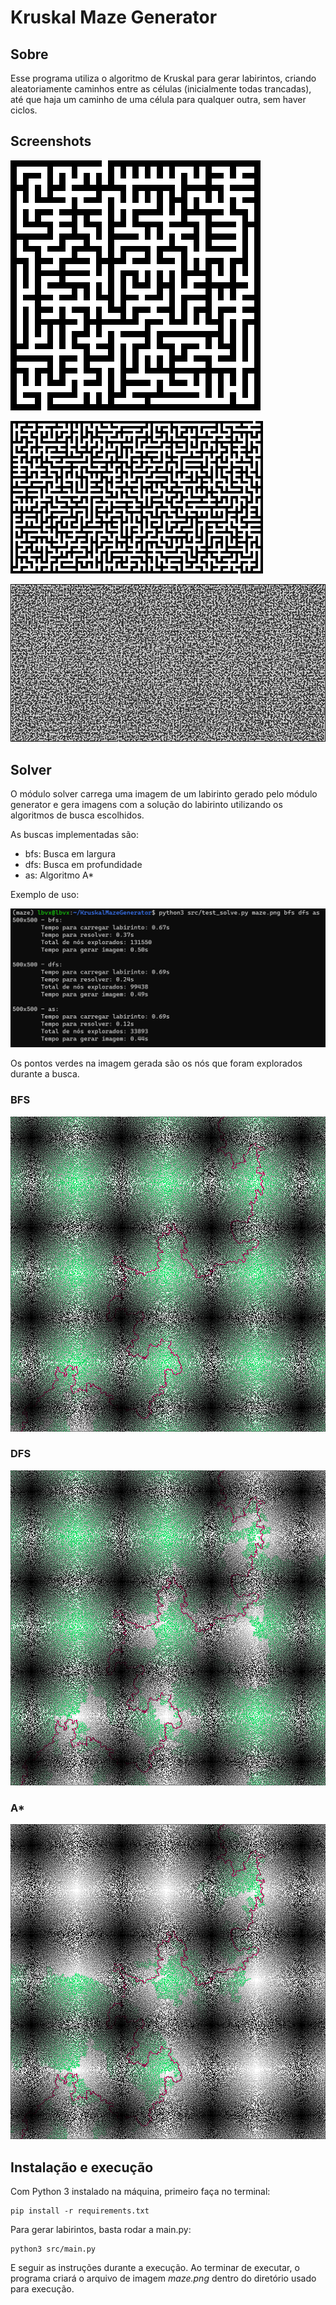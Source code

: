 # Kruskal Maze Generator

## Sobre

Esse programa utiliza o algoritmo de Kruskal para gerar labirintos, criando aleatoriamente caminhos entre as células (inicialmente todas trancadas), até que haja um caminho de uma célula para qualquer outra, sem haver ciclos.

## Screenshots

![print1](img/20x20.png)

![print2](img/30x50.png)

![print3](img/100x200.png)

## Solver

O módulo solver carrega uma imagem de um labirinto gerado pelo módulo generator e gera imagens com a solução do labirinto utilizando os algoritmos de busca escolhidos.

As buscas implementadas são:

- bfs: Busca em largura
- dfs: Busca em profundidade
- as: Algoritmo A*

Exemplo de uso:

![terminal_solver](img/term.png)

Os pontos verdes na imagem gerada são os nós que foram explorados durante a busca.

### BFS

![bfs](img/solution_bfs.png)

### DFS

![dfs](img/solution_dfs.png)

### A*

![astar](img/solution_as.png)

## Instalação e execução

Com Python 3 instalado na máquina, primeiro faça no terminal:
```
pip install -r requirements.txt
```
Para gerar labirintos, basta rodar a main.py:
```
python3 src/main.py
```
E seguir as instruções durante a execução. Ao terminar de executar, o programa criará o arquivo de imagem *maze.png* dentro do diretório usado para execução.
